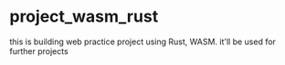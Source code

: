 # project_wasm_rust
this is building web practice project using Rust, WASM. it'll be used for further projects
